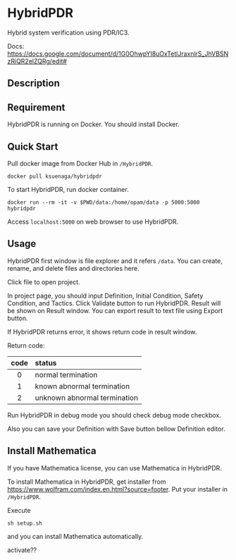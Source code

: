 HybridPDR
===

Hybrid system verification using PDR/IC3.

Docs: https://docs.google.com/document/d/1G0OhwpYI8uOxTetlJraxnlrS_JhVBSNzRiQR2elZQRg/edit#

## Description

## Requirement

HybridPDR is running on Docker.
You should install Docker.

## Quick Start

Pull docker image from Docker Hub in `/HybridPDR`.
```
docker pull ksuenaga/hybridpdr
```

To start HybridPDR, run docker container.
```
docker run --rm -it -v $PWD/data:/home/opam/data -p 5000:5000 hybridpdr
```

Access `localhost:5000` on web browser to use HybridPDR.

## Usage

HybridPDR first window is file explorer and it refers `/data`.
You can create, rename, and delete files and directories here.

Click file to open project.

In project page, you should input Definition, Initial Condition, Safety Condition, and Tactics.
Click Validate button to run HybridPDR.
Result will be shown on Result window.
You can export result to text file using Export button.

If HybridPDR returns error, it shows return code in result window.

Return code:

| code | status |
:---:|:---
| 0 | normal termination
| 1 | known abnormal termination
| 2 | unknown abnormal termination

Run HybridPDR in debug mode you should check debug mode checkbox.

Also you can save your Definition with Save button bellow Definition editor.

## Install Mathematica

If you have Mathematica license, you can use Mathematica in HybridPDR.

To install Mathematica in HybridPDR, get installer from https://www.wolfram.com/index.en.html?source=footer.
Put your installer in `/HybridPDR`.

Execute
```
sh setup.sh
```
and you can install Mathematica automatically.

activate??
